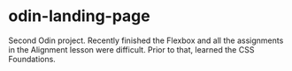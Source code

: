 # odin-landing-page
Second Odin project.
Recently finished the Flexbox and all the assignments in the Alignment lesson were difficult.
Prior to that, learned the CSS Foundations.